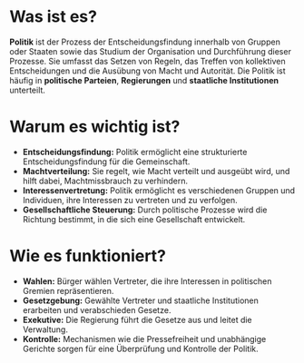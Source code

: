 # Was ist es?

**Politik** ist der Prozess der Entscheidungsfindung innerhalb von Gruppen oder Staaten sowie das Studium der Organisation und Durchführung dieser Prozesse. Sie umfasst das Setzen von Regeln, das Treffen von kollektiven Entscheidungen und die Ausübung von Macht und Autorität. Die Politik ist häufig in **politische Parteien**, **Regierungen** und **staatliche Institutionen** unterteilt.

# Warum es wichtig ist?

- **Entscheidungsfindung:** Politik ermöglicht eine strukturierte Entscheidungsfindung für die Gemeinschaft.
- **Machtverteilung:** Sie regelt, wie Macht verteilt und ausgeübt wird, und hilft dabei, Machtmissbrauch zu verhindern.
- **Interessenvertretung:** Politik ermöglicht es verschiedenen Gruppen und Individuen, ihre Interessen zu vertreten und zu verfolgen.
- **Gesellschaftliche Steuerung:** Durch politische Prozesse wird die Richtung bestimmt, in die sich eine Gesellschaft entwickelt.

# Wie es funktioniert?

- **Wahlen:** Bürger wählen Vertreter, die ihre Interessen in politischen Gremien repräsentieren.
- **Gesetzgebung:** Gewählte Vertreter und staatliche Institutionen erarbeiten und verabschieden Gesetze.
- **Exekutive:** Die Regierung führt die Gesetze aus und leitet die Verwaltung.
- **Kontrolle:** Mechanismen wie die Pressefreiheit und unabhängige Gerichte sorgen für eine Überprüfung und Kontrolle der Politik.
